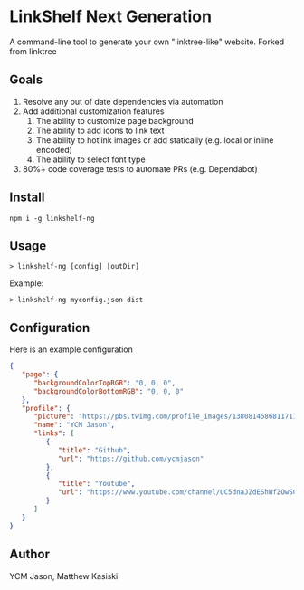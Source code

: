 # LinkShelf Next Generation

A command-line tool to generate your own "linktree-like" website. Forked from linktree


## Goals
1. Resolve any out of date dependencies via automation
2. Add additional customization features
   1. The ability to customize page background
   2. The ability to add icons to link text
   3. The ability to hotlink images or add statically (e.g. local or inline encoded)
   4. The ability to select font type
3. 80%+ code coverage tests to automate PRs (e.g. Dependabot)


## Install

```
npm i -g linkshelf-ng
```

## Usage

```
> linkshelf-ng [config] [outDir]
```

Example:

```
> linkshelf-ng myconfig.json dist
```

## Configuration

Here is an example configuration

```json
{
   "page": {
      "backgroundColorTopRGB": "0, 0, 0",
      "backgroundColorBottomRGB": "0, 0, 0"
   },
   "profile": {
      "picture": "https://pbs.twimg.com/profile_images/1380814586811711492/INwiwIpB_400x400.jpg",
      "name": "YCM Jason",
      "links": [
         {
            "title": "Github",
            "url": "https://github.com/ycmjason"
         },
         {
            "title": "Youtube",
            "url": "https://www.youtube.com/channel/UC5dnaJZdEShWfZOwSCXNGcA"
         }
      ]
   }
}
```

## Author

YCM Jason, Matthew Kasiski
